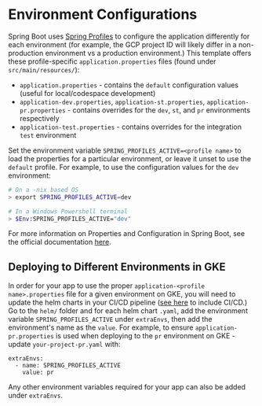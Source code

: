 # Environment Configurations

Spring Boot uses [Spring Profiles](https://docs.spring.io/spring-boot/docs/current/reference/html/features.html#features.profiles) to configure the application differently for
each environment (for example, the GCP project ID will likely differ in a non-production environment vs a production environment.) This template offers these profile-specific
`application.properties` files (found under `src/main/resources/`):
* `application.properties` - contains the `default` configuration values (useful for local/codespace development)
* `application-dev.properties`, `application-st.properties`, `application-pr.properties` - contains overrides for the `dev`, `st`, and `pr` environments respectively
* `application-test.properties` - contains overrides for the integration `test` environment

Set the environment variable `SPRING_PROFILES_ACTIVE=<profile name>` to load the properties for a particular environment, or leave it unset to use the `default` profile. For example, to use the configuration values for the `dev` environment:

```bash
# On a -nix based OS
> export SPRING_PROFILES_ACTIVE=dev

# In a Windows Powershell terminal
> $Env:SPRING_PROFILES_ACTIVE="dev"
```

For more information on Properties and Configuration in Spring Boot, see the official documentation [here](https://docs.spring.io/spring-boot/docs/current/reference/html/howto.html#howto.properties-and-configuration).

## Deploying to Different Environments in GKE

In order for your app to use the proper `application-<profile name>.properties` file for a given environment on GKE, you will need to
update the helm charts in your CI/CD pipeline ([see here](../README.md#including-cicd-for-your-api) to include CI/CD.) Go to the `helm/` folder and for each helm chart
`.yaml`, add the environment variable `SPRING_PROFILES_ACTIVE` under `extraEnvs`, then add the environment's name as the `value`. For example, to ensure
`application-pr.properties` is used when deploying to the `pr` environment on GKE - update `your-project-pr.yaml` with:

```
extraEnvs:
  - name: SPRING_PROFILES_ACTIVE
    value: pr
```

Any other environment variables required for your app can also be added under `extraEnvs`.